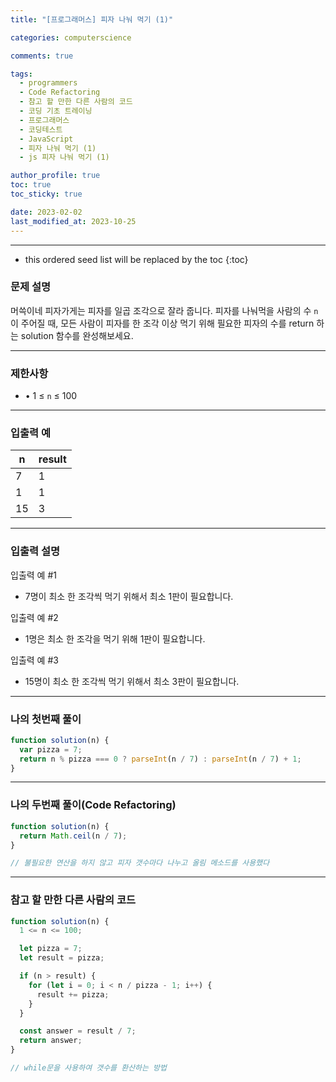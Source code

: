 ```yaml
---
title: "[프로그래머스] 피자 나눠 먹기 (1)"

categories: computerscience

comments: true

tags:
  - programmers
  - Code Refactoring
  - 참고 할 만한 다른 사람의 코드
  - 코딩 기초 트레이닝
  - 프로그래머스
  - 코딩테스트
  - JavaScript
  - 피자 나눠 먹기 (1)
  - js 피자 나눠 먹기 (1)

author_profile: true
toc: true
toc_sticky: true

date: 2023-02-02
last_modified_at: 2023-10-25
---
```


---

<!-- prettier-ignore -->
* this ordered seed list will be replaced by the toc 
{:toc}

### 문제 설명

머쓱이네 피자가게는 피자를 일곱 조각으로 잘라 줍니다. 피자를 나눠먹을 사람의 수 `n`이 주어질 때, 모든 사람이 피자를 한 조각 이상 먹기 위해 필요한 피자의 수를 return 하는 solution 함수를 완성해보세요.

---

### 제한사항

- • 1 ≤ `n` ≤ 100

---

### 입출력 예

| n   | result |
| --- | ------ |
| 7   | 1      |
| 1   | 1      |
| 15  | 3      |

---

### 입출력 설명

입출력 예 #1

- 7명이 최소 한 조각씩 먹기 위해서 최소 1판이 필요합니다.

입출력 예 #2

- 1명은 최소 한 조각을 먹기 위해 1판이 필요합니다.

입출력 예 #3

- 15명이 최소 한 조각씩 먹기 위해서 최소 3판이 필요합니다.

---

### 나의 첫번째 풀이

```jsx
function solution(n) {
  var pizza = 7;
  return n % pizza === 0 ? parseInt(n / 7) : parseInt(n / 7) + 1;
}
```

---

### 나의 두번째 풀이(Code Refactoring)

```jsx
function solution(n) {
  return Math.ceil(n / 7);
}

// 불필요한 연산을 하지 않고 피자 갯수마다 나누고 올림 메소드를 사용했다
```

---

### 참고 할 만한 다른 사람의 코드

```jsx
function solution(n) {
  1 <= n <= 100;

  let pizza = 7;
  let result = pizza;

  if (n > result) {
    for (let i = 0; i < n / pizza - 1; i++) {
      result += pizza;
    }
  }

  const answer = result / 7;
  return answer;
}

// while문을 사용하여 갯수를 환산하는 방법
```

